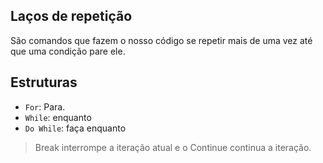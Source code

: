 ## Laços de repetição

São comandos que fazem o nosso código se repetir mais de uma vez até que uma condição pare ele. 

## Estruturas


- `For`: Para.
- `While`: enquanto
- `Do While`: faça enquanto


> Break interrompe a iteração atual e o Continue continua a iteração.
